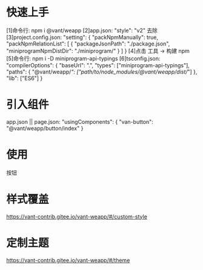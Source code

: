 # 快速上手
[1]命令行: npm i @vant/weapp
[2]app.json: "style": "v2" 去除
[3]project.config.json: 
"setting": {
    "packNpmManually": true,
    "packNpmRelationList": [
      {
        "packageJsonPath": "./package.json",
        "miniprogramNpmDistDir": "./miniprogram/"
      }
    ]
  }
[4]点击 工具 -> 构建 npm
[5]命令行: npm i -D miniprogram-api-typings
[6]tsconfig.json: 
"compilerOptions": {
    "baseUrl": ".",
    "types": ["miniprogram-api-typings"],
    "paths": {
      "@vant/weapp/*": ["path/to/node_modules/@vant/weapp/dist/*"]
    },
    "lib": ["ES6"]
  }

# 引入组件
app.json || page.json: 
"usingComponents": {
  "van-button": "@vant/weapp/button/index"
}

# 使用
<van-button type="primary">按钮</van-button>

# 样式覆盖
https://vant-contrib.gitee.io/vant-weapp/#/custom-style

# 定制主题
https://vant-contrib.gitee.io/vant-weapp/#/theme
